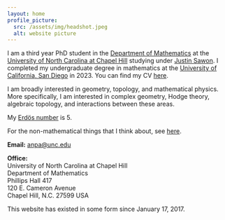 ```yaml
---
layout: home
profile_picture:
  src: /assets/img/headshot.jpeg
  alt: website picture
---
```




I am a third year PhD student in the <a href="https://math.unc.edu/" target="_blank">Department of Mathematics</a> at the <a href="https://www.unc.edu/" target="_blank">University of North Carolina at Chapel Hill</a> studying under <a href="https://sawon.web.unc.edu/" target="_blank">Justin Sawon</a>. I completed my undergraduate degree in mathematics at the <a href="https://ucsd.edu/" target="_blank">University of California, San Diego</a> in 2023. You can find my CV <a href="/bay/assets/docs/GCV.pdf" target="_blank">here</a>.

​I am broadly interested in geometry, topology, and mathematical physics. More specifically, I am interested in complex geometry, Hodge theory, algebraic topology, and interactions between these areas.

My <a href="https://en.wikipedia.org/wiki/Erd%C5%91s_number" target="_blank">Erdös number</a> is 5.

For the non-mathematical things that I think about, see <a href="https://setminusmath.wordpress.com" target="_blank">here</a>.

**​Email:** anpa@unc.edu

**Office:**\
​University of North Carolina at Chapel Hill\
Department of Mathematics\
Phillips Hall 417\
120 E. Cameron Avenue\
Chapel Hill, N.C. 27599 USA

This website has existed in some form since January 17, 2017.
